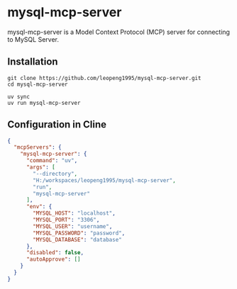 # mysql-mcp-server

mysql-mcp-server is a Model Context Protocol (MCP) server for connecting to MySQL Server.

## Installation

```
git clone https://github.com/leopeng1995/mysql-mcp-server.git
cd mysql-mcp-server

uv sync
uv run mysql-mcp-server
```

## Configuration in Cline

```json
{
  "mcpServers": {
    "mysql-mcp-server": {
      "command": "uv",
      "args": [
        "--directory",
        "H:/workspaces/leopeng1995/mysql-mcp-server",
        "run",
        "mysql-mcp-server"
      ],
      "env": {
        "MYSQL_HOST": "localhost",
        "MYSQL_PORT": "3306",
        "MYSQL_USER": "username",
        "MYSQL_PASSWORD": "password",
        "MYSQL_DATABASE": "database"
      },
      "disabled": false,
      "autoApprove": []
    }
  }
}
```
